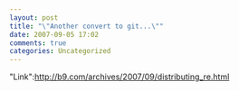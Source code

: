 ```yaml
---
layout: post
title: "\"Another convert to git...\""
date: 2007-09-05 17:02
comments: true
categories: Uncategorized
---
```

"Link":http://b9.com/archives/2007/09/distributing_re.html
